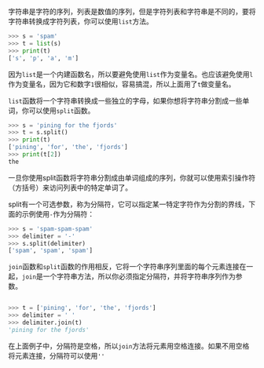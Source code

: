 字符串是字符的序列，列表是数值的序列，但是字符列表和字符串是不同的，要将字符串转换成字符列表，你可以使用`list`方法。
```python
>>> s = 'spam'
>>> t = list(s)
>>> print(t)
['s', 'p', 'a', 'm']
```
因为`list`是一个内建函数名，所以要避免使用`list`作为变量名。也应该避免使用`l`作为变量名，因为它和数字`1`很相似，容易搞混，所以上面用了`t`做变量名。

`list`函数将一个字符串转换成一些独立的字母，如果你想将字符串分割成一些单词，你可以使用`split`函数。
```python
>>> s = 'pining for the fjords'
>>> t = s.split()
>>> print(t)
['pining', 'for', 'the', 'fjords']
>>> print(t[2])
the
```

一旦你使用split函数将字符串分割成由单词组成的序列，你就可以使用索引操作符（方括号）来访问列表中的特定单词了。

split有一个可选参数，称为分隔符，它可以指定某一特定字符作为分割的界线，下面的示例使用`-`作为分隔符：
```python
>>> s = 'spam-spam-spam'
>>> delimiter = '-'
>>> s.split(delimiter)
['spam', 'spam', 'spam']
```

`join`函数和`split`函数的作用相反，它将一个字符串序列里面的每个元素连接在一起，`join`是一个字符串方法，所以你必须指定分隔符，并将字符串序列作为参数。
```python

>>> t = ['pining', 'for', 'the', 'fjords'] 
>>> delimiter = ' '
>>> delimiter.join(t)
'pining for the fjords'
```
在上面例子中，分隔符是空格，所以`join`方法将元素用空格连接。如果不用空格将元素连接，分隔符可以使用`''`
